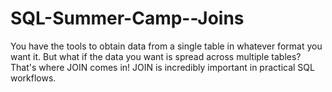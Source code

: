 # SQL-Summer-Camp--Joins
You have the tools to obtain data from a single table in whatever format you want it. But what if the data you want is spread across multiple tables?  That's where JOIN comes in! JOIN is incredibly important in practical SQL workflows.
